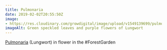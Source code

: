 ```yaml
---
title: Pulmonaria
date: 2019-02-02T20:55:50Z
image: 
- https://res.cloudinary.com/growdigital/image/upload/v1549139699/pulmonaria-8311EFD6.jpg
imageAlt: Green speckled leaves and purple flowers of Lungwort 
---
```


[Pulmonaria](https://pfaf.org/user/plant.aspx?latinname=Pulmonaria+officinalis) (Lungwort) in flower in the #ForestGarden
